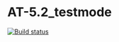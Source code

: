 # AT-5.2_testmode
[![Build status](https://ci.appveyor.com/api/projects/status/372rqq6k0g4hvsbe?svg=true)](https://ci.appveyor.com/project/LydiaPleshkova/at-5-2-testmode)
